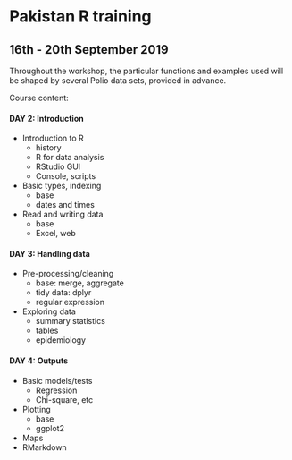 # Pakistan R training
## 16th - 20th September 2019

Throughout the workshop, the particular functions and examples used will be shaped by several Polio data sets, provided in advance.

Course content:

#### DAY 2: Introduction

* Introduction to R
  + history
  + R for data analysis
  + RStudio GUI
  + Console, scripts
* Basic types, indexing
  + base
  + dates and times
* Read and writing data
  + base
  + Excel, web
  
#### DAY 3: Handling data

* Pre-processing/cleaning
  + base: merge, aggregate
  + tidy data: dplyr
  + regular expression
* Exploring data
  + summary statistics
  + tables
  + epidemiology
  
#### DAY 4: Outputs

* Basic models/tests
  + Regression
  + Chi-square, etc
* Plotting
  + base
  + ggplot2
* Maps
* RMarkdown
